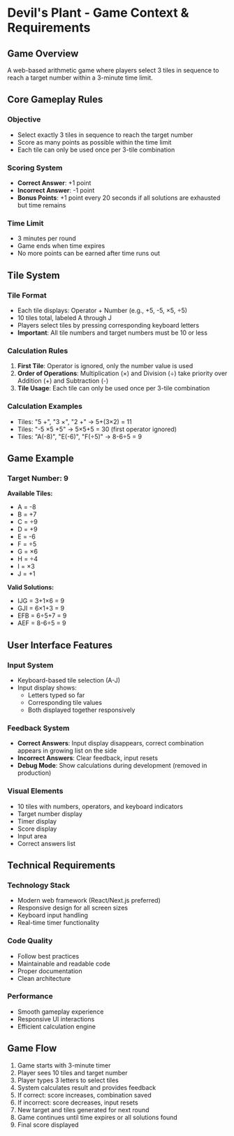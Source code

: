 # Devil's Plant - Game Context & Requirements

## Game Overview
A web-based arithmetic game where players select 3 tiles in sequence to reach a target number within a 3-minute time limit.

## Core Gameplay Rules

### Objective
- Select exactly 3 tiles in sequence to reach the target number
- Score as many points as possible within the time limit
- Each tile can only be used once per 3-tile combination

### Scoring System
- **Correct Answer**: +1 point
- **Incorrect Answer**: -1 point
- **Bonus Points**: +1 point every 20 seconds if all solutions are exhausted but time remains

### Time Limit
- 3 minutes per round
- Game ends when time expires
- No more points can be earned after time runs out

## Tile System

### Tile Format
- Each tile displays: Operator + Number (e.g., +5, -5, ×5, ÷5)
- 10 tiles total, labeled A through J
- Players select tiles by pressing corresponding keyboard letters
- **Important**: All tile numbers and target numbers must be 10 or less

### Calculation Rules
1. **First Tile**: Operator is ignored, only the number value is used
2. **Order of Operations**: Multiplication (×) and Division (÷) take priority over Addition (+) and Subtraction (-)
3. **Tile Usage**: Each tile can only be used once per 3-tile combination

### Calculation Examples
- Tiles: "5 +", "3 ×", "2 +" → 5+(3×2) = 11
- Tiles: "-5 ×5 +5" → 5×5+5 = 30 (first operator ignored)
- Tiles: "A(-8)", "E(-6)", "F(÷5)" → 8-6÷5 = 9

## Game Example

### Target Number: 9
**Available Tiles:**
- A = -8
- B = +7
- C = ÷9
- D = +9
- E = -6
- F = ÷5
- G = ×6
- H = ÷4
- I = ×3
- J = +1

**Valid Solutions:**
- IJG = 3+1×6 = 9
- GJI = 6×1+3 = 9
- EFB = 6÷5+7 = 9
- AEF = 8-6÷5 = 9

## User Interface Features

### Input System
- Keyboard-based tile selection (A-J)
- Input display shows:
  - Letters typed so far
  - Corresponding tile values
  - Both displayed together responsively

### Feedback System
- **Correct Answers**: Input display disappears, correct combination appears in growing list on the side
- **Incorrect Answers**: Clear feedback, input resets
- **Debug Mode**: Show calculations during development (removed in production)

### Visual Elements
- 10 tiles with numbers, operators, and keyboard indicators
- Target number display
- Timer display
- Score display
- Input area
- Correct answers list

## Technical Requirements

### Technology Stack
- Modern web framework (React/Next.js preferred)
- Responsive design for all screen sizes
- Keyboard input handling
- Real-time timer functionality

### Code Quality
- Follow best practices
- Maintainable and readable code
- Proper documentation
- Clean architecture

### Performance
- Smooth gameplay experience
- Responsive UI interactions
- Efficient calculation engine

## Game Flow
1. Game starts with 3-minute timer
2. Player sees 10 tiles and target number
3. Player types 3 letters to select tiles
4. System calculates result and provides feedback
5. If correct: score increases, combination saved
6. If incorrect: score decreases, input resets
7. New target and tiles generated for next round
8. Game continues until time expires or all solutions found
9. Final score displayed 
